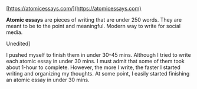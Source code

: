  [https://atomicessays.com/](https://atomicessays.com)
 
 **Atomic essays** are pieces of writing that are under 250 words. They are meant to be to the point and meaningful. Modern way to write for social media.
 
 Unedited]
 
 I pushed myself to finish them in under 30–45 mins. Although I tried to write each atomic essay in under 30 mins. I must admit that some of them took about 1-hour to complete. However, the more I write, the faster I started writing and organizing my thoughts. At some point, I easily started finishing an atomic essay in under 30 mins.
 
 